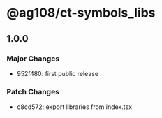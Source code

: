 # @ag108/ct-symbols_libs

## 1.0.0

### Major Changes

- 952f480: first public release

### Patch Changes

- c8cd572: export libraries from index.tsx
